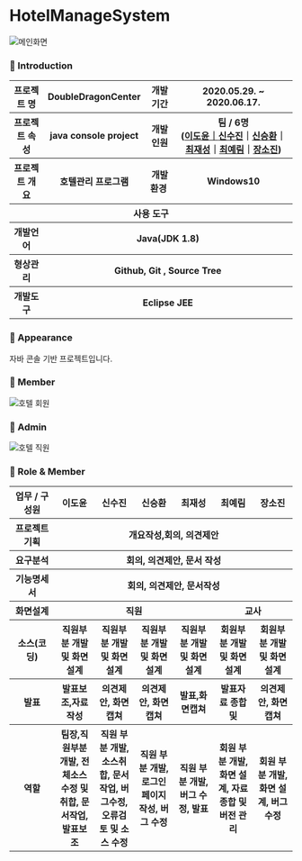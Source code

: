 # HotelManageSystem

![메인화면](https://user-images.githubusercontent.com/66715897/92342621-52374480-f0fc-11ea-87cc-13ac68257e4c.png)

### 👋 Introduction

<table>
    <tbody><tr>
        <th>프로젝트 명 </th>
        <th>DoubleDragonCenter</th>
        <th>개발기간</th>
        <th>2020.05.29. ~ 2020.06.17.</th>
    </tr>
    <tr>
        <th>프로젝트 속성 </th>
        <th> java console project</th>
        <th>개발인원</th>
        <th>팀 / 6명<br>
          (<a href="https://github.com/Doyun-Claire-Lee">이도윤｜</a><a href="https://github.com/ssj5037">신수진</a>｜<a href="https://github.com/sexyseunghwan">신승환</a>｜<a href="https://github.com/a45hvn">최재성</a>｜<a href="https://github.com/Yerim-Choi">최예림</a>｜<a href="https://github.com/Sojin-Jang">장소진</a>)
      </th>
    </tr>
      <tr>
        <th>프로젝트 개요</th>
        <th>호텔관리 프로그램</th>
        <th>개발환경&nbsp;</th>
        <th>Windows10</th>
    </tr>
    <tr>
        <th colspan="5">사용 도구</th>
    </tr>  
    <tr>
        <th>개발언어</th>
        <th colspan="3">Java(JDK 1.8) </th>
    </tr>
    <tr>
        <th>형상관리</th>
        <th colspan="3">Github, Git , Source Tree</th>
    </tr>
    <tr>
        <th>개발도구</th>
        <th colspan="3">Eclipse JEE</th>
    </tr>

</tbody></table>

### 📼 Appearance

 자바 콘솔 기반 프로젝트입니다.
 ### 👋 Member
 ![호텔 회원](https://user-images.githubusercontent.com/66715897/92342456-e05efb00-f0fb-11ea-94fa-ef99fab8c2c7.gif)
 
 ### 👋 Admin
 ![호텔 직원](https://user-images.githubusercontent.com/66715897/92342286-6169c280-f0fb-11ea-89af-381e552efa30.gif)
 
### 📑 Role & Member

<table>
    <tbody><tr>
        <th width="16%">업무 / 구성원</th>
        <th width="14%">이도윤</th><th width="14%">신수진</th><th width="14%">신승환</th><th width="14%">최재성</th><th width="14%">최예림</th><th width="14%">장소진</th>         
    </tr>
    <tr>
        <th>프로젝트 기획</th>
        <th colspan="6">개요작성,회의, 의견제안</th>
    </tr>
    <tr>
        <th>요구분석</th>
        <th colspan="6">회의, 의견제안, 문서 작성</th>
    </tr>
    <tr>
        <th>기능명세서</th>
        <th colspan="6">회의, 의견제안, 문서작성</th>
    </tr>
    <tr>
        <th>화면설계</th>
        <th colspan="4">직원</th>        
        <th colspan="2">교사</th>  
    </tr><tr>
        <th>소스(코딩)</th>
        <th>직원부분 개발 및 화면설계 </th>
        <th>직원부분 개발 및 화면설계 </th>
        <th>직원부분 개발 및 화면설계 </th>
        <th>직원부분 개발 및 화면설계 </th>
        <th>회원부분 개발 및 화면설계 </th>
        <th>회원부분 개발 및 화면설계 </th>
    </tr>
    <tr>
        <th>발표</th>
        <th>발표보조,자료작성</th>
        <th>의견제안, 화면캡쳐</th>
        <th>의견제안, 화면캡쳐</th>
        <th>발표,화면캡쳐</th>
        <th>발표자료 종합 및 </th>
        <th>의견제안, 화면캡쳐</th>
    </tr>
    <tr>
        <th>역할</th>
        <th>팀장,직원부분 개발, 전체소스 수정 및 취합, 문서작업, 발표보조</th>
        <th>직원 부분 개발, 소스취합, 문서작업, 버그수정,오류검토 및 소스 수정</th>
        <th>직원 부분 개발, 로그인 페이지 작성, 버그 수정</th>
        <th>직원 부분 개발, 버그 수정, 발표</th>
        <th>회원 부분 개발, 화면 설계, 자료 종합 및 버전 관리</th>
        <th>회원 부분 개발, 화면 설계, 버그 수정</th>
    </tr>
</tbody></table>
</article>
      </div>
